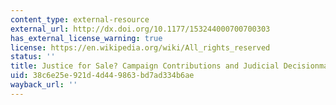 ```yaml
---
content_type: external-resource
external_url: http://dx.doi.org/10.1177/153244000700700303
has_external_license_warning: true
license: https://en.wikipedia.org/wiki/All_rights_reserved
status: ''
title: Justice for Sale? Campaign Contributions and Judicial Decisionmaking
uid: 38c6e25e-921d-4d44-9863-bd7ad334b6ae
wayback_url: ''
---
```

